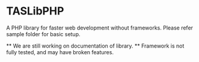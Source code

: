 # TASLibPHP
A PHP library for faster web development without frameworks. Please refer sample folder for basic setup. 

** We are still working on documentation of library.
** Framework is not fully tested, and may have broken features.
